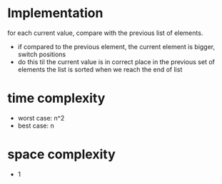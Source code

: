 # Implementation
for each current value, compare with the previous list of elements.
- if compared to the previous element, the current element is bigger, switch positions
- do this til the current value is in correct place in the previous set of elements
the list is sorted when we reach the end of list

# time complexity
- worst case: n^2
- best case: n
# space complexity
- 1
